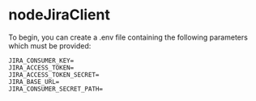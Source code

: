 # nodeJiraClient

To begin, you can create a .env file containing the following parameters which must be provided:

```
JIRA_CONSUMER_KEY=
JIRA_ACCESS_TOKEN=
JIRA_ACCESS_TOKEN_SECRET=
JIRA_BASE_URL=
JIRA_CONSUMER_SECRET_PATH=
```
